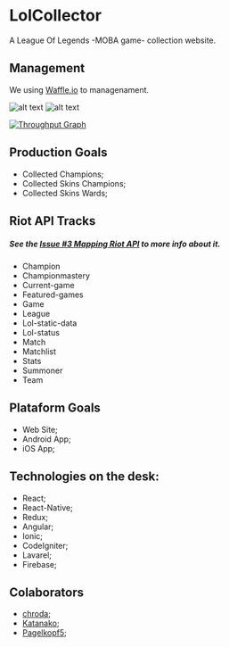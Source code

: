 # LolCollector

A League Of Legends -MOBA game- collection website.

## Management

We using [Waffle.io](https://waffle.io/chroda/lolcollector) to managenament.


[badge_ready]:https://badge.waffle.io/chroda/lolcollector.svg?label=ready&title=Ready "Issues Ready"
[badge_inprogress]:https://badge.waffle.io/chroda/lolcollector.svg?label=in%20progress&title=In%20Progress "Issues In Progress"

![[alt text](http://waffle.io/chroda/lolcollector)][badge_ready]
![[alt text](http://waffle.io/chroda/lolcollector)][badge_inprogress]

[![Throughput Graph](https://graphs.waffle.io/chroda/lolcollector/throughput.svg)](https://waffle.io/chroda/lolcollector/metrics/throughput)


## Production Goals

- Collected Champions;
- Collected Skins Champions;
- Collected Skins Wards;

## Riot API Tracks

##### See the *[Issue #3 Mapping Riot API](https://github.com/chroda/lolcollector/issues/3)* to more info about it.

- Champion
- Championmastery
- Current-game
- Featured-games
- Game
- League
- Lol-static-data
- Lol-status
- Match
- Matchlist
- Stats
- Summoner
- Team


## Plataform Goals

- Web Site;
- Android App;
- iOS App;

## Technologies on the desk:

- React;
- React-Native;
- Redux;
- Angular;
- Ionic;
- CodeIgniter;
- Lavarel;
- Firebase;

## Colaborators

- [chroda](https://github.com/chroda);
- [Katanako](https://github.com/Katanako);
- [Pagelkopf5](https://github.com/Pagelkopf5);
